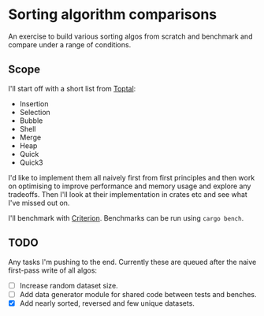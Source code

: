 # Sorting algorithm comparisons

An exercise to build various sorting algos from scratch and benchmark and compare under a range of conditions.

## Scope

I'll start off with a short list from [Toptal](https://www.toptal.com/developers/sorting-algorithms):

- Insertion
- Selection
- Bubble
- Shell
- Merge
- Heap
- Quick
- Quick3

I'd like to implement them all naively first from first principles and then work on optimising to improve performance and memory usage and explore any tradeoffs. Then I'll look at their implementation in crates etc and see what I've missed out on.

I'll benchmark with [Criterion](https://crates.io/crates/criterion). Benchmarks can be run using `cargo bench`.

## TODO

Any tasks I'm pushing to the end. Currently these are queued after the naive first-pass write of all algos:

- [ ] Increase random dataset size.
- [ ] Add data generator module for shared code between tests and benches.
- [x] Add nearly sorted, reversed and few unique datasets.
